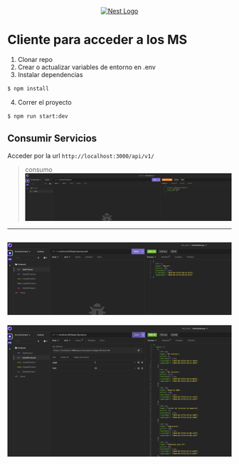 <p align="center">
  <a href="http://nestjs.com/" target="blank"><img src="https://nestjs.com/img/logo-small.svg" width="120" alt="Nest Logo" /></a>
</p>


# Cliente para acceder a los MS


1. Clonar repo
2. Crear o actualizar variables de entorno en .env
3. Instalar dependencias
```bash
$ npm install
```
4. Correr el proyecto
```bash
$ npm run start:dev
```

## Consumir Servicios

Acceder por la url `http://localhost:3000/api/v1/`


> consumo
![Home](./img/home.png)
----------------------
![One Product](./img/getProduct.png)
----------------------
![Get Products](./img/allProducts.png)